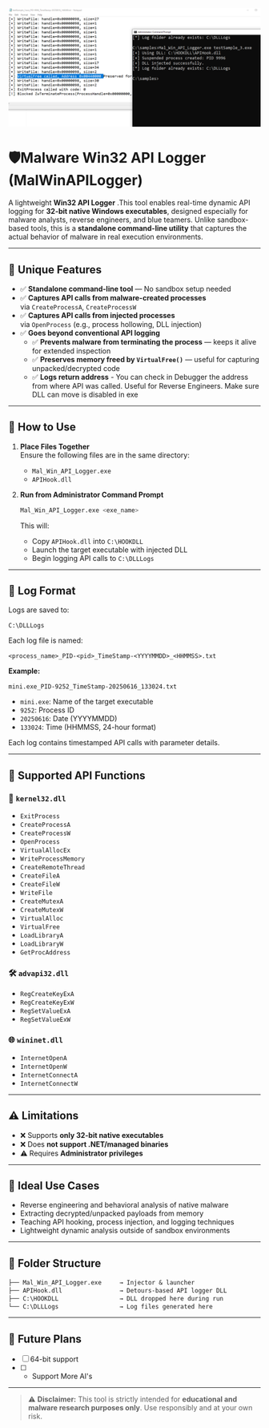 ![API Logger Screenshot](images/api_log.png)

# 🛡️Malware Win32 API Logger (MalWinAPILogger)

A lightweight **Win32 API Logger** .This tool enables real-time dynamic API logging for **32-bit native Windows executables**, designed especially for malware analysts, reverse engineers, and blue teamers. Unlike sandbox-based tools, this is a **standalone command-line utility** that captures the actual behavior of malware in real execution environments.

---
## 🌟 Unique Features

- ✅ **Standalone command-line tool** — No sandbox setup needed
- ✅ **Captures API calls from malware-created processes**  
  via `CreateProcessA`, `CreateProcessW`
- ✅ **Captures API calls from injected processes**  
  via `OpenProcess` (e.g., process hollowing, DLL injection)
- ✅ **Goes beyond conventional API logging** 
     - ✅ **Prevents malware from terminating the process** — keeps it alive for extended inspection 
     - ✅ **Preserves memory freed by `VirtualFree()`** — useful for capturing unpacked/decrypted code
     - ✅ **Logs return address** - You can check in Debugger the address from where API was called. Useful for Reverse Engineers. Make sure DLL can move is disabled in exe

---

## 🚀 How to Use

1. **Place Files Together**  
   Ensure the following files are in the same directory:
   - `Mal_Win_API_Logger.exe`
   - `APIHook.dll`

2. **Run from Administrator Command Prompt**
   ```bash
   Mal_Win_API_Logger.exe <exe_name>
   ```

   This will:
   - Copy `APIHook.dll` into `C:\HOOKDLL`
   - Launch the target executable with injected DLL
   - Begin logging API calls to `C:\DLLLogs`

---

## 📄 Log Format

Logs are saved to:

```
C:\DLLLogs
```

Each log file is named:

```
<process_name>_PID-<pid>_TimeStamp-<YYYYMMDD>_<HHMMSS>.txt
```

**Example:**
```
mini.exe_PID-9252_TimeStamp-20250616_133024.txt
```

- `mini.exe`: Name of the target executable  
- `9252`: Process ID  
- `20250616`: Date (YYYYMMDD)  
- `133024`: Time (HHMMSS, 24-hour format)

Each log contains timestamped API calls with parameter details.

---

## 🔧 Supported API Functions

### 📁 `kernel32.dll`
- `ExitProcess`
- `CreateProcessA`
- `CreateProcessW`
- `OpenProcess`
- `VirtualAllocEx`
- `WriteProcessMemory`
- `CreateRemoteThread`
- `CreateFileA`
- `CreateFileW`
- `WriteFile`
- `CreateMutexA`
- `CreateMutexW`
- `VirtualAlloc`
- `VirtualFree`
- `LoadLibraryA`
- `LoadLibraryW`
- `GetProcAddress`

### 🛠️ `advapi32.dll`
- `RegCreateKeyExA`
- `RegCreateKeyExW`
- `RegSetValueExA`
- `RegSetValueExW`

### 🌐 `wininet.dll`
- `InternetOpenA`
- `InternetOpenW`
- `InternetConnectA`
- `InternetConnectW`

---



## ⚠️ Limitations

- ❌ Supports **only 32-bit native executables**
- ❌ Does **not support .NET/managed binaries**
- ⚠️ Requires **Administrator privileges**

---

## 🧪 Ideal Use Cases

- Reverse engineering and behavioral analysis of native malware
- Extracting decrypted/unpacked payloads from memory
- Teaching API hooking, process injection, and logging techniques
- Lightweight dynamic analysis outside of sandbox environments

---

## 📁 Folder Structure

```
├── Mal_Win_API_Logger.exe     → Injector & launcher
├── APIHook.dll                → Detours-based API logger DLL
├── C:\HOOKDLL                 → DLL dropped here during run
└── C:\DLLLogs                 → Log files generated here
```

---

## 🧭 Future Plans

- [ ] 64-bit support
- [ ] - Support More AI's

---

> ⚠️ **Disclaimer:** This tool is strictly intended for **educational and malware research purposes only**. Use responsibly and at your own risk.
